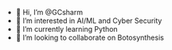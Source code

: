 - 👋 Hi, I’m @GCsharm
- 👀 I’m interested in AI/ML and Cyber Security
- 🌱 I’m currently learning Python
- 💞️ I’m looking to collaborate on Botosynthesis


<!---
GCsharm/GCsharm is a ✨ special ✨ repository because its `README.md` (this file) appears on your GitHub profile.
You can click the Preview link to take a look at your changes.
--->
